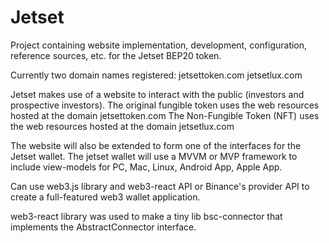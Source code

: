 # Jetset
Project containing website implementation,  development, configuration, reference sources, etc. for the Jetset BEP20 token.

Currently two domain names registered:
jetsettoken.com
jetsetlux.com

Jetset makes use of a website to interact with the public (investors and prospective investors).
The original fungible token uses the web resources hosted at the domain  jetsettoken.com
The Non-Fungible Token (NFT) uses the web resources hosted at the domain  jetsetlux.com

The website will also be extended to form one of the interfaces for the Jetset wallet.  The jetset wallet will use a MVVM or MVP framework to include view-models for PC, Mac, Linux, Android App, Apple App.

Can use web3.js library and web3-react API or Binance's provider API to create a full-featured web3 wallet application.

web3-react library was used to make a tiny lib bsc-connector that implements the AbstractConnector interface.
